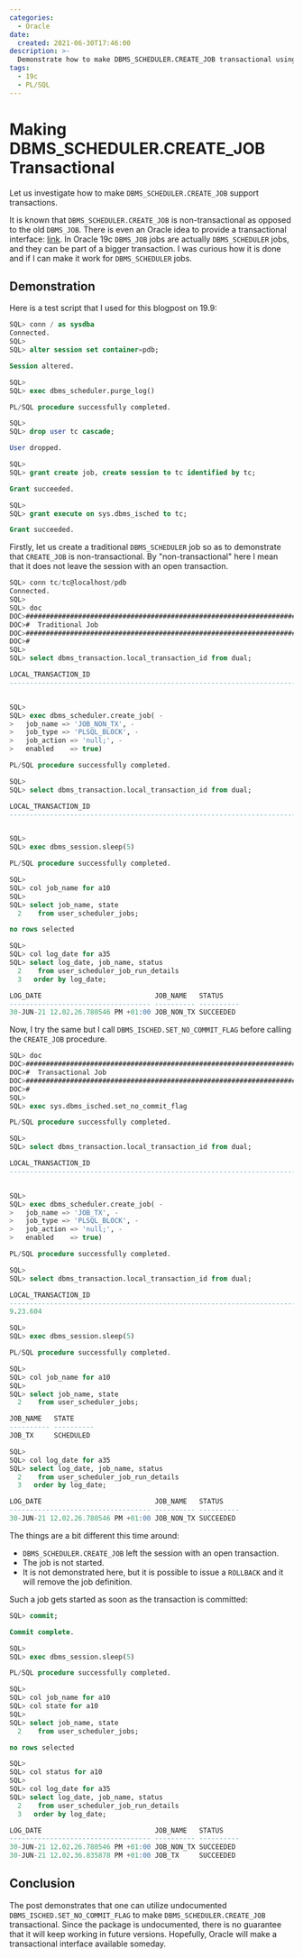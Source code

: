 ```yaml
---
categories:
  - Oracle
date:
  created: 2021-06-30T17:46:00
description: >-
  Demonstrate how to make DBMS_SCHEDULER.CREATE_JOB transactional using an undocumented procedure DBMS_ISCHED.SET_NO_COMMIT_FLAG.
tags:
  - 19c
  - PL/SQL
---
```


# Making DBMS\_SCHEDULER.CREATE\_JOB Transactional

Let us investigate how to make `DBMS_SCHEDULER.CREATE_JOB` support transactions.

<!-- more -->

It is known that `DBMS_SCHEDULER.CREATE_JOB` is non-transactional as opposed to the old `DBMS_JOB`.
There is even an Oracle idea to provide a transactional interface: [link](https://community.oracle.com/tech/apps-infra/discussion/4390942/dbms-scheduler-create-job-remove-implicit-commit).
In Oracle 19c `DBMS_JOB` jobs are actually `DBMS_SCHEDULER` jobs, and they can be part of a bigger transaction.
I was curious how it is done and if I can make it work for `DBMS_SCHEDULER` jobs.

## Demonstration

Here is a test script that I used for this blogpost on 19.9:

```sql
SQL> conn / as sysdba
Connected.
SQL>
SQL> alter session set container=pdb;

Session altered.

SQL>
SQL> exec dbms_scheduler.purge_log()

PL/SQL procedure successfully completed.

SQL>
SQL> drop user tc cascade;

User dropped.

SQL>
SQL> grant create job, create session to tc identified by tc;

Grant succeeded.

SQL>
SQL> grant execute on sys.dbms_isched to tc;

Grant succeeded.
```

Firstly, let us create a traditional `DBMS_SCHEDULER` job so as to demonstrate that `CREATE_JOB` is non-transactional.
By "non-transactional" here I mean that it does not leave the session with an open transaction.

```sql
SQL> conn tc/tc@localhost/pdb
Connected.
SQL>
SQL> doc
DOC>################################################################################
DOC>#  Traditional Job
DOC>################################################################################
DOC>#
SQL>
SQL> select dbms_transaction.local_transaction_id from dual;

LOCAL_TRANSACTION_ID
--------------------------------------------------------------------------------


SQL>
SQL> exec dbms_scheduler.create_job( -
>   job_name => 'JOB_NON_TX', -
>   job_type => 'PLSQL_BLOCK', -
>   job_action => 'null;', -
>   enabled    => true)

PL/SQL procedure successfully completed.

SQL>
SQL> select dbms_transaction.local_transaction_id from dual;

LOCAL_TRANSACTION_ID
--------------------------------------------------------------------------------


SQL>
SQL> exec dbms_session.sleep(5)

PL/SQL procedure successfully completed.

SQL>
SQL> col job_name for a10
SQL>
SQL> select job_name, state
  2    from user_scheduler_jobs;

no rows selected

SQL>
SQL> col log_date for a35
SQL> select log_date, job_name, status
  2    from user_scheduler_job_run_details
  3   order by log_date;

LOG_DATE                            JOB_NAME   STATUS
----------------------------------- ---------- ----------
30-JUN-21 12.02.26.780546 PM +01:00 JOB_NON_TX SUCCEEDED
```

Now, I try the same but I call `DBMS_ISCHED.SET_NO_COMMIT_FLAG` before calling the `CREATE_JOB` procedure.

```sql
SQL> doc
DOC>################################################################################
DOC>#  Transactional Job
DOC>################################################################################
DOC>#
SQL>
SQL> exec sys.dbms_isched.set_no_commit_flag

PL/SQL procedure successfully completed.

SQL>
SQL> select dbms_transaction.local_transaction_id from dual;

LOCAL_TRANSACTION_ID
--------------------------------------------------------------------------------


SQL>
SQL> exec dbms_scheduler.create_job( -
>   job_name => 'JOB_TX', -
>   job_type => 'PLSQL_BLOCK', -
>   job_action => 'null;', -
>   enabled    => true)

PL/SQL procedure successfully completed.

SQL>
SQL> select dbms_transaction.local_transaction_id from dual;

LOCAL_TRANSACTION_ID
--------------------------------------------------------------------------------
9.23.604

SQL>
SQL> exec dbms_session.sleep(5)

PL/SQL procedure successfully completed.

SQL>
SQL> col job_name for a10
SQL>
SQL> select job_name, state
  2    from user_scheduler_jobs;

JOB_NAME   STATE
---------- ----------
JOB_TX     SCHEDULED

SQL>
SQL> col log_date for a35
SQL> select log_date, job_name, status
  2    from user_scheduler_job_run_details
  3   order by log_date;

LOG_DATE                            JOB_NAME   STATUS
----------------------------------- ---------- ----------
30-JUN-21 12.02.26.780546 PM +01:00 JOB_NON_TX SUCCEEDED
```

The things are a bit different this time around:

- `DBMS_SCHEDULER.CREATE_JOB` left the session with an open transaction.
- The job is not started.
- It is not demonstrated here, but it is possible to issue a `ROLLBACK` and it will remove the job definition.

Such a job gets started as soon as the transaction is committed:

```sql
SQL> commit;

Commit complete.

SQL>
SQL> exec dbms_session.sleep(5)

PL/SQL procedure successfully completed.

SQL>
SQL> col job_name for a10
SQL> col state for a10
SQL>
SQL> select job_name, state
  2    from user_scheduler_jobs;

no rows selected

SQL>
SQL> col status for a10
SQL>
SQL> col log_date for a35
SQL> select log_date, job_name, status
  2    from user_scheduler_job_run_details
  3   order by log_date;

LOG_DATE                            JOB_NAME   STATUS
----------------------------------- ---------- ----------
30-JUN-21 12.02.26.780546 PM +01:00 JOB_NON_TX SUCCEEDED
30-JUN-21 12.02.36.835878 PM +01:00 JOB_TX     SUCCEEDED
```

## Conclusion

The post demonstrates that one can utilize undocumented `DBMS_ISCHED.SET_NO_COMMIT_FLAG` to make `DBMS_SCHEDULER.CREATE_JOB` transactional.
Since the package is undocumented, there is no guarantee that it will keep working in future versions.
Hopefully, Oracle will make a transactional interface available someday.
